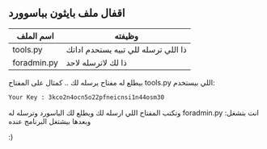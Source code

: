 
## اقفال ملف بايثون بباسوورد

| اسم الملف | وظيفته |
| ------ | ------ |
| tools.py | ذا اللي ترسله للي تبيه يستحدم اداتك |
| foradmin.py | ذا لك لاترسله لاحد |


بيطلع له مفتاح يرسله لك .. كمثال على المفتاح tools.py اللي بيستخدم:

```sh
Your Key : 3kco2n4ocn5o22pfneicnsi1n44osm30
```


وتكتب المفتاح اللي ارسله لك ويطلع لك الباسورد وترسله له foradmin.py انت بتشغل:
وبعدها بيشتغل البرنامج عنده

:)
